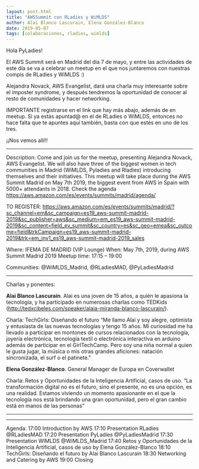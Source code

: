 ```yaml
---
layout: post.html
title: "AWSSummit con RLadies y WiMLDS"
author: Alai Blanco Lascurain, Elena González-Blanco
date: 2019-05-07
tags: [colaboraciones, rladies, wimlds]
---
```


Hola PyLadies!

El AWS Summit será en Madrid del día 7 de mayo, y entre las actividades de este día se va a celebrar un meetup en el que nos juntaremos con nuestras compis de RLadies y WiMLDS :)

Alejandra Novack, AWS Evangelist, dará una charla muy interesante sobre el imposter syndrome, y después tendremos la oportunidad de conocer al resto de comunidades y hacer networking.

IMPORTANTE registrarse en el link que hay más abajo, además de en meetup. Si ya estás apuntad@ en el de RLadies o WiMLDS, entonces no hace falta que te apuntes aquí también, basta con que estés en uno de los tres.

¡¡Nos vemos allí!!

-----------------------------------------------------------------------------------

Description: Come and join us for the meetup, presenting Alejandra Novack, AWS Evangelist. We will also have three of the biggest women in tech communities in Madrid (WiMLDS, Pyladies and Rladies) introducing themselves and their initiatives. This meetup will take place during the AWS Summit Madrid on May 7th 2019, the biggest event from AWS in Spain with 5000+ attendants in 2018.
Check the agenda https://aws.amazon.com/es/events/summits/madrid/agenda/

TO REGISTER: https://aws.amazon.com/es/events/summits/madrid/?sc_channel=em&sc_campaign=es19_aws-summit-madrid-2019&sc_publisher=aws&sc_medium=em_es19_aws-summit-madrid-2019&sc_content=field_ev_summit&sc_country=es&sc_geo=emea&sc_outcome=field&trkCampaign=es19_aws-summit-madrid-2019&trk=em_inv1_es19_aws-summit-madrid-2019_sales

Where: IFEMA DE MADRID (VIP Lounge)
When: May 7th, 2019, during AWS Summit Madrid 2019
Meetup time: 17:15 – 19:00

Communities: @WiMLDS_Madrid, @RLadiesMAD, @PyLadiesMadrid

-----------------------------------------------------------------------------------

Charlas y ponentes:

**Alai Blanco Lascurain**. Alai es una joven de 15 años, a quién le apasiona la tecnología, y ha participado en numerosas charlas como TEDKids (http://tedxcibeles.com/speaker/alaia-miranda-blanco-lascurain/).

Charla: TechGirls: Diseñando el futuro
“Me llamo Alai y soy alegre, optimista y entusiasta de las nuevas tecnologías y tengo 15 años. Mi curiosidad me ha llevado a participar en montones de cursos relacionados con la tecnología, joyería electrónica, tecnología textil o electrónica interactiva en arduino además de participar en el GirlTechCamp. Pero soy una niña normal a quien le gusta jugar, la música o mis otras grandes aficiones: natación sincronizada, el surf o el patinete.”

**Elena González-Blanco**. General Manager de Europa en Coverwallet

Charla: Retos y Oportunidades de la Inteligencia Artificial, casos de uso.
“La transformación digital no es el futuro, sino el presente, no es una opción, es una realidad. Estamos viviendo un momento apasionante en el que la tecnología nos está brindando una gran oportunidad, pero el gran cambio está en manos de las personas”

-----------------------------------------------------------------------------------
-----------------------------------------------------------------------------------

Agenda:
17:00 Introduction by AWS
17:10 Presentation RLadies @RLadiesMAD
17:20 Presentation PyLadies @PyLadiesMadrid
17:30 Presentation WIMLDS @WiMLDS_Madrid
17:40 Retos y Oportunidades de la Inteligencia Artificial, casos de uso by Elena González-Blanco
18:10 TechGirls: Diseñando el futuro by Alai Blanco Lascurain
18:30 Networking and Catering by AWS
19:00 Closing